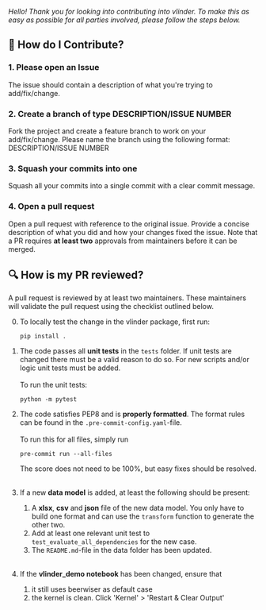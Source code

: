 _Hello! Thank you for looking into contributing into vlinder. To make this as easy as possible 
for all parties involved, please follow the steps below._ 

## 🔗 How do I Contribute? 

### 1. Please open an Issue
The issue should contain a description of what you're trying to add/fix/change. 

### 2. Create a branch of type DESCRIPTION/ISSUE NUMBER
Fork the project and create a feature branch to work on your add/fix/change. Please name the branch using the 
following format: DESCRIPTION/ISSUE NUMBER

### 3. Squash your commits into one 
Squash all your commits into a single commit with a clear commit message. 

### 4. Open a pull request
Open a pull request with reference to the original issue. Provide a concise description of what you did and how your 
changes fixed the issue. Note that a PR requires **at least two** approvals from maintainers before it can be merged.

## 🔍 How is my PR reviewed? 
A pull request is reviewed by at least two maintainers. These maintainers will validate the pull request using the checklist outlined below.

0. To locally test the change in the vlinder package, first run: 
    ```
    pip install . 
    ```

1. The code passes all **unit tests** in the `tests` folder. If unit tests are changed there must be a valid reason to 
do so. For new scripts and/or logic unit tests must be added. <br><br> To run the unit tests: 
    ```
    python -m pytest
    ```

2. The code satisfies PEP8 and is **properly formatted**. The format rules can be found in the 
 `.pre-commit-config.yaml`-file. <br><br> To run this for all files, simply run
    ```
    pre-commit run --all-files
    ```
   The score does not need to be 100%, but easy fixes should be resolved. 
<br><br>
3. If a new **data model** is added, at least the following should be present:
   1. A **xlsx**, **csv** and **json** file of the new data model. You only have to build one format and can use the 
    `transform` function to generate the other two. 
   2. Add at least one relevant unit test to `test_evaluate_all_dependencies` for the new case.
   3. The `README.md`-file in the data folder has been updated. 
<br><br>
4. If the **vlinder_demo notebook** has been changed, ensure that 
   1. it still uses beerwiser as default case
   2. the kernel is clean. Click 'Kernel' > 'Restart & Clear Output'
